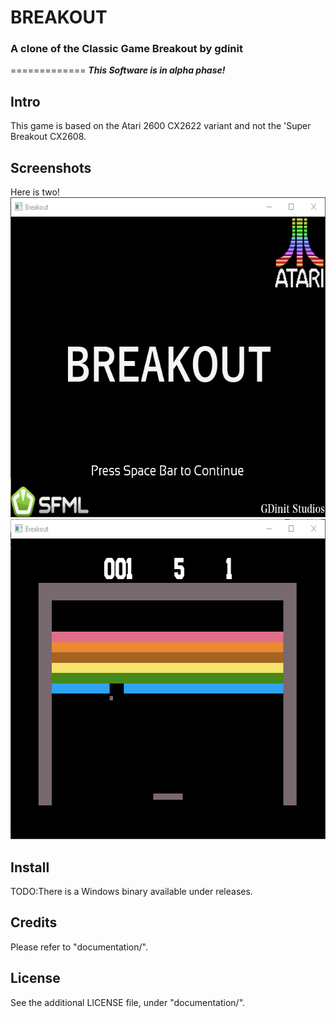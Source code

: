 # BREAKOUT
### A clone of the Classic Game Breakout by gdinit
=============
***This Software is in alpha phase!***

Intro
--------------
This game is based on the Atari 2600 CX2622 variant and not the 
'Super Breakout CX2608.

Screenshots
--------------
Here is two!
<img src="extras/github_readme_screenshots/title.png" height="512" alt="TitleScreenshot"/>
<img src="extras/github_readme_screenshots/gameplay.png" height="512" alt="GameplayScreenshot"/> 

Install
-------
TODO:There is a Windows binary available under releases.

Credits
-------
Please refer to "documentation/".

License
-------
See the additional LICENSE file, under "documentation/".
